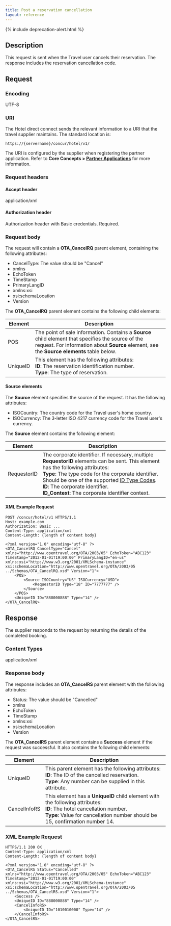 ```yaml
---
title: Post a reservation cancellation
layout: reference
---
```


{% include deprecation-alert.html %}

## Description

This request is sent when the Travel user cancels their reservation. The response includes the reservation cancellation code.

##  Request

### Encoding
UTF-8

### URI

The Hotel direct connect sends the relevant information to a URI that the travel supplier maintains. The standard location is:

`https://{servername}/concur/hotel/v1/`

The URI is configured by the supplier when registering the partner application. Refer to **Core Concepts > [Partner Applications](/docs/overviews/partner-applications.html)** for more information.

### Request headers

#### Accept header
application/xml

#### Authorization header

Authorization header with Basic credentials. Required.

### Request body

The request will contain a **OTA_CancelRQ** parent element, containing the following attributes:

* CancelType: The value should be "Cancel"
* xmlns
* EchoToken
* TimeStamp
* PrimaryLangID
* xmlns:xsi
* xsi:schemaLocation
* Version

The **OTA_CancelRQ** parent element contains the following child elements:

|  Element |  Description |
|----------|---------------------------------------|
|  POS |  The point of sale information. Contains a **Source** child element that specifies the source of the request. For information about **Source** element, see the **Source elements** table below. |
|  UniqueID |  This element has the following attributes:<br/>**ID**: The reservation identification number.<br/>**Type**: The type of reservation. |

#### Source elements

The **Source** element specifies the source of the request. It has the following attributes:

* ISOCountry: The country code for the Travel user's home country.
* ISOCurrency: The 3-letter ISO 4217 currency code for the Travel user's currency.

The **Source** element contains the following element:

|  Element |  Description |
|----------|---------------------------------------|
|  RequestorID | The corporate identifier. If necessary, multiple **RequestorID** elements can be sent. This element has the following attributes:<br/>**Type**: The type code for the corporate identifier. Should be one of the supported [ID Type Codes][3]. <br/>**ID**: The corporate identifier. <br/>**ID_Context**: The corporate identifier context. |

####  XML Example Request

```http
POST /concur/hotel/v1 HTTPS/1.1
Host: example.com
Authorization: Basic ...
Content-Type: application/xml
Content-Length: {length of content body}

<?xml version="1.0" encoding="utf-8" ?>
<OTA_CancelRQ CancelType="Cancel" xmlns="http://www.opentravel.org/OTA/2003/05" EchoToken="ABC123" TimeStamp="2012-01-01T19:00:00" PrimaryLangID="en-us" xmlns:xsi="http://www.w3.org/2001/XMLSchema-instance" xsi:schemaLocation="http://www.opentravel.org/OTA/2003/05 ../Schemas/OTA_CancelRQ.xsd" Version="1">
    <POS>
        <Source ISOCountry="US" ISOCurrency="USD">
            <RequestorID Type="18" ID="7777777" />
        </Source>
    </POS>
    <UniqueID ID="888000888" Type="14" />
</OTA_CancelRQ>
```

##  Response

The supplier responds to the request by returning the details of the completed booking.

### Content Types
application/xml

### Response body

The response includes an **OTA_CancelRS** parent element with the following attributes:

* Status: The value should be "Cancelled"
* xmlns
* EchoToken
* TimeStamp
* xmlns:xsi
* xsi:schemaLocation
* Version

The **OTA_CancelRS** parent element contains a **Success** element if the request was successful. It also contains the following child elements:

|  Element |  Description |
|----------|---------------------------------------|
|  UniqueID |  This parent element has the following attributes:<br/>**ID**: The ID of the cancelled reservation.<br/>**Type**: Any number can be supplied in this attribute. |
|  CancelInfoRS |  This element has a **UniqueID** child element with the following attributes:<br/>**ID**: The hotel cancellation number.<br/>**Type**: Value for cancellation number should be 15, confirmation number 14.|  

###  XML Example Request

```http
HTTPS/1.1 200 OK
Content-Type: application/xml
Content-Length: {length of content body}

<?xml version="1.0" encoding="utf-8" ?>
<OTA_CancelRS Status="Cancelled" xmlns="http://www.opentravel.org/OTA/2003/05" EchoToken="ABC123" TimeStamp="2012-01-01T19:00:00" xmlns:xsi="http://www.w3.org/2001/XMLSchema-instance" xsi:schemaLocation="http://www.opentravel.org/OTA/2003/05 ../Schemas/OTA_CancelRS.xsd" Version="1">
    <Success />
    <UniqueID ID="888000888" Type="14" />
    <CancelInfoRS>
        <UniqueID ID="1010010000" Type="14" />
    </CancelInfoRS>
</OTA_CancelRS>
```



[1]: https://developer.concur.com/overview/partner-applications
[3]: /tools-support/reference/hotel-direct-connect-codes.html#method6
